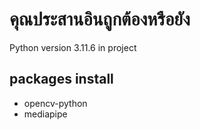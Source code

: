# คุณประสานอินถูกต้องหรือยัง

Python version 3.11.6 in project

## packages install
* opencv-python
* mediapipe
